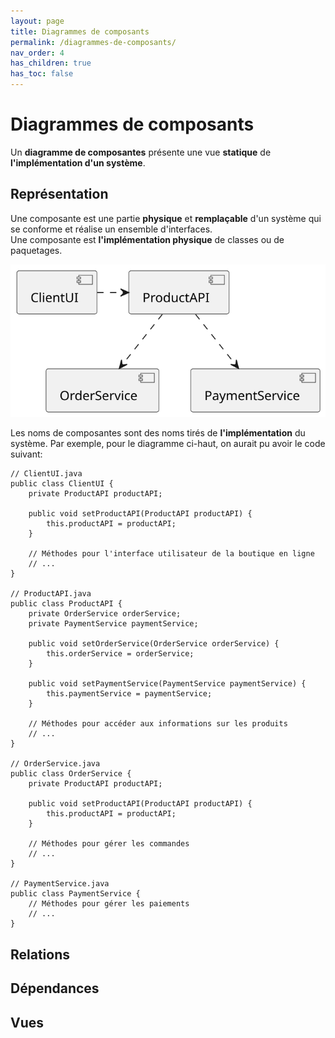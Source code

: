 ```yaml
---
layout: page
title: Diagrammes de composants
permalink: /diagrammes-de-composants/
nav_order: 4
has_children: true
has_toc: false
---
```



# Diagrammes de composants
Un **diagramme de composantes** présente une vue **statique** de **l'implémentation d'un système**.

## Représentation  
Une composante est une partie **physique** et **remplaçable** d'un système qui se conforme et réalise un ensemble d'interfaces.  
Une composante est **l'implémentation physique** de classes ou de paquetages.

![](/out/plant_uml/représentationComponentDiagram/représentationComponentDiagram.svg)

Les noms de composantes sont des noms tirés de **l'implémentation** du système. Par exemple, pour le diagramme ci-haut, on aurait pu avoir le code suivant: 
```
// ClientUI.java
public class ClientUI {
    private ProductAPI productAPI;
    
    public void setProductAPI(ProductAPI productAPI) {
        this.productAPI = productAPI;
    }
    
    // Méthodes pour l'interface utilisateur de la boutique en ligne
    // ...
}

// ProductAPI.java
public class ProductAPI {
    private OrderService orderService;
    private PaymentService paymentService;
    
    public void setOrderService(OrderService orderService) {
        this.orderService = orderService;
    }
    
    public void setPaymentService(PaymentService paymentService) {
        this.paymentService = paymentService;
    }
    
    // Méthodes pour accéder aux informations sur les produits
    // ...
}

// OrderService.java
public class OrderService {
    private ProductAPI productAPI;
    
    public void setProductAPI(ProductAPI productAPI) {
        this.productAPI = productAPI;
    }
    
    // Méthodes pour gérer les commandes
    // ...
}

// PaymentService.java
public class PaymentService {
    // Méthodes pour gérer les paiements
    // ...
}
```
## Relations

## Dépendances

## Vues
